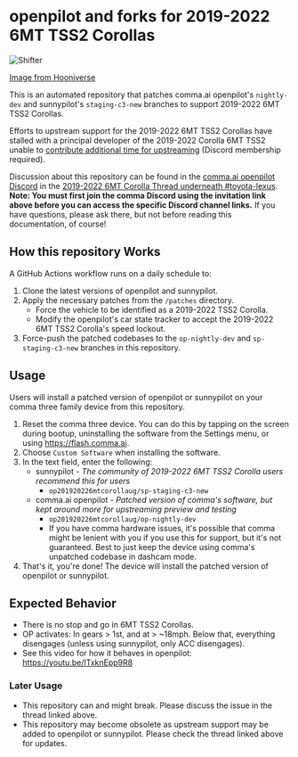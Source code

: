 # openpilot and forks for 2019-2022 6MT TSS2 Corollas

![Shifter](https://github.com/user-attachments/assets/a7f471e8-0e70-4f9c-aac2-6d69815745ab)

[Image from Hooniverse](https://www.hooniverse.com/2020-toyota-corolla-is-all-about-savethemanuals-but-will-you-buy-it/)

This is an automated repository that patches comma.ai openpilot's `nightly-dev` and sunnypilot's `staging-c3-new` branches to support 2019-2022 6MT TSS2 Corollas.

Efforts to upstream support for the 2019-2022 6MT TSS2 Corollas have stalled with a principal developer of the 2019-2022 Corolla 6MT TSS2 unable to [contribute additional time for upstreaming](https://discord.com/channels/469524606043160576/1391211035796439163/1391232320790331472) (Discord membership required).

Discussion about this repository can be found in the [comma.ai openpilot Discord](https://discord.comma.ai) in the [2019-2022 6MT Corolla Thread underneath #toyota-lexus](https://discord.com/channels/469524606043160576/1391211035796439163). **Note: You must first join the comma Discord using the invitation link above before you can access the specific Discord channel links.** If you have questions, please ask there, but not before reading this documentation, of course!

## How this repository Works

A GitHub Actions workflow runs on a daily schedule to:

1.  Clone the latest versions of openpilot and sunnypilot.
2.  Apply the necessary patches from the `/patches` directory.
    * Force the vehicle to be identified as a 2019-2022 TSS2 Corolla.
    * Modify the openpilot's car state tracker to accept the 2019-2022 6MT TSS2 Corolla's speed lockout.
3.  Force-push the patched codebases to the `op-nightly-dev` and `sp-staging-c3-new` branches in this repository.

## Usage

Users will install a patched version of openpilot or sunnypilot on your comma three family device from this repository.

1. Reset the comma three device. You can do this by tapping on the screen during bootup, uninstalling the software from the Settings menu, or using https://flash.comma.ai.
2. Choose `Custom Software` when installing the software.
3. In the text field, enter the following:
   * sunnypilot - _The community of 2019-2022 6MT TSS2 Corolla users recommend this for users_
     * `op201920226mtcorollaug/sp-staging-c3-new`
   * comma.ai openpilot - _Patched version of comma's software, but kept around more for upstreaming preview and testing_
     * `op201920226mtcorollaug/op-nightly-dev`
     * If you have comma hardware issues, it's possible that comma might be lenient with you if you use this for support, but it's not guaranteed. Best to just keep the device using comma's unpatched codebase in dashcam mode.
5. That's it, you're done! The device will install the patched version of openpilot or sunnypilot.

## Expected Behavior

* There is no stop and go in 6MT TSS2 Corollas.
* OP activates: In gears > 1st, and at > ~18mph. Below that, everything disengages (unless using sunnypilot, only ACC disengages).
* See this video for how it behaves in openpilot: https://youtu.be/ITxknEpp9R8

### Later Usage

* This repository can and might break. Please discuss the issue in the thread linked above.
* This repository may become obsolete as upstream support may be added to openpilot or sunnypilot. Please check the thread linked above for updates.